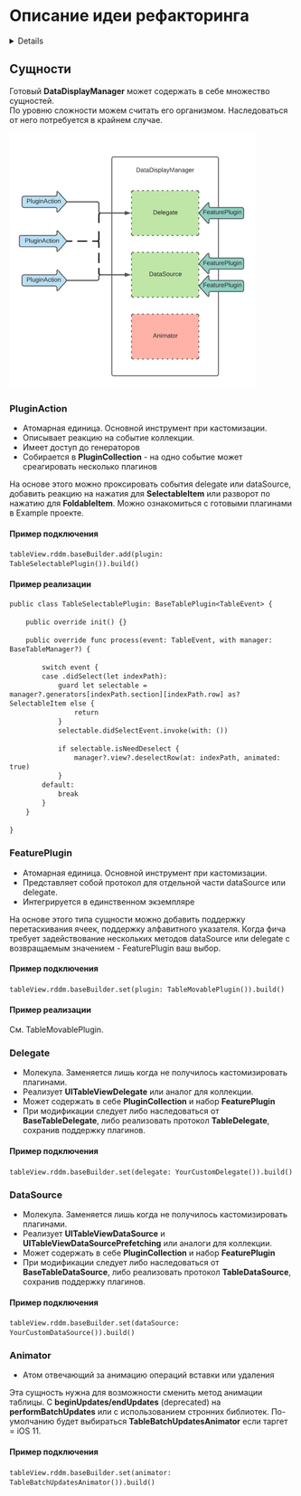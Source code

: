 #  Описание идеи рефакторинга
<details>
Основной интерфейс управления оставляем без изменений для упрощения миграции
AbstractStateManager = DataDisplayManager и образует общий интерфейс

Делегат и data source выделяем в отдельные сущности
Простейшая модификация (например поддержка **SelectableItem** или **FoldableItem**) достигается за счет подключения плагинов.
Случаи сложнее реакции на ивент делегата добавляются за счет наследования от базового делегата.

Базовый класс наследуется от AbstractStateManager или DataDisplayManager и конкретизирует assotiatedtype - тем самым привязавшись к view (таблице, коллекции или стеку)
Базовый класс не расширяем. Дополнительную логику: вставка, удаление, замена и тп добавляем наследовавшись от базового класса.

Доступ к билдеру менеджера с делегатами и датасорсом реализуем через **DataDisplayCompatible**. Это образует nameSpace чтобы можно было билдить по-красоте,  например **tableView.rddm.somebuilder.addSmth.build**

TODO генераторы тоже должны быть составными. Попробовать прокачать базовый генератор так, чтобы минимизировать количество наследников. Тут больше подойдет декоратор нежели builder. Привязать его можно в статический nameSpace **UITableViewCell.rddm.genrator.selectable.foldable...**

TODO чтобы анимация вставки или замены не вызывала проблем - этот процесс выделим в **Animator** - который будет работать только с IndexPath и правильным образом обновлять таблицу, чтобы минимизировать возможные баги и дать возможность заменить аниматор.
</details>

## Сущности

Готовый **DataDisplayManager** может содержать в себе множество сущностей.  
По уровню сложности можем считать его организмом. Наследоваться от него потребуется в крайнем случае.

![AbstractDataDisplayManager](AbstractDataDisplayManager.png)

### PluginAction

- Атомарная единица. Основной инструмент при кастомизации.
- Описывает реакцию на событие коллекции.
- Имеет доступ до генераторов
- Собирается в **PluginCollection** - на одно событие может среагировать несколько плагинов

На основе этого можно проксировать события delegate или dataSource, добавить реакцию на нажатия для **SelectableItem**  или разворот по нажатию для **FoldableItem**.
Можно ознакомиться с готовыми плагинами в Example проекте.

#### Пример подключения

`tableView.rddm.baseBuilder.add(plugin: TableSelectablePlugin()).build()`

#### Пример реализации
```
public class TableSelectablePlugin: BaseTablePlugin<TableEvent> {

    public override init() {}

    public override func process(event: TableEvent, with manager: BaseTableManager?) {

        switch event {
        case .didSelect(let indexPath):
            guard let selectable = manager?.generators[indexPath.section][indexPath.row] as? SelectableItem else {
                return
            }
            selectable.didSelectEvent.invoke(with: ())

            if selectable.isNeedDeselect {
                manager?.view?.deselectRow(at: indexPath, animated: true)
            }
        default:
            break
        }
    }

}
```

### FeaturePlugin

- Атомарная единица. Основной инструмент при кастомизации.
- Представляет собой протокол для отдельной части dataSource или delegate.
- Интегрируется в единственном экземпляре

На основе этого типа сущности можно добавить поддержку перетаскивания ячеек, поддержку алфавитного указателя.
Когда фича требует задействование нескольких методов dataSource или delegate с возвращаемым значением - FeaturePlugin ваш выбор.

#### Пример подключения

`tableView.rddm.baseBuilder.set(plugin: TableMovablePlugin()).build()`

#### Пример реализации
См. TableMovablePlugin.

### Delegate

- Молекула. Заменяется лишь когда не получилось кастомизировать плагинами.
- Реализует **UITableViewDelegate** или аналог для коллекции.
- Может содержать в себе **PluginCollection** и набор **FeaturePlugin**
- При модификации следует либо наследоваться от **BaseTableDelegate**, либо реализовать протокол **TableDelegate**, сохранив поддержку плагинов.

#### Пример подключения

`tableView.rddm.baseBuilder.set(delegate: YourCustomDelegate()).build()`

### DataSource

- Молекула. Заменяется лишь когда не получилось кастомизировать плагинами.
- Реализует **UITableViewDataSource** и **UITableViewDataSourcePrefetching** или аналоги для коллекции.
- Может содержать в себе **PluginCollection** и набор **FeaturePlugin**
- При модификации следует либо наследоваться от **BaseTableDataSource**, либо реализовать протокол **TableDataSource**, сохранив поддержку плагинов.

#### Пример подключения

`tableView.rddm.baseBuilder.set(dataSource: YourCustomDataSource()).build()`

### Animator

- Атом отвечающий за анимацию операций вставки или удаления

Эта сущность нужна для возможности сменить метод анимации таблицы. 
C **beginUpdates/endUpdates** (deprecated) на **performBatchUpdates** или с использованием стронних библиотек.
По-умолчанию будет выбираться **TableBatchUpdatesAnimator** если  таргет = iOS 11.

#### Пример подключения

`tableView.rddm.baseBuilder.set(animator: TableBatchUpdatesAnimator()).build()`
